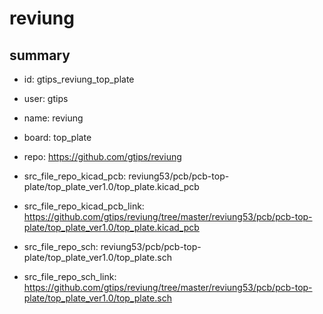 # reviung
 
## summary 
* id: gtips_reviung_top_plate
* user: gtips
* name: reviung
* board: top_plate
* repo: https://github.com/gtips/reviung
* src_file_repo_kicad_pcb: reviung53/pcb/pcb-top-plate/top_plate_ver1.0/top_plate.kicad_pcb
* src_file_repo_kicad_pcb_link: https://github.com/gtips/reviung/tree/master/reviung53/pcb/pcb-top-plate/top_plate_ver1.0/top_plate.kicad_pcb


* src_file_repo_sch: reviung53/pcb/pcb-top-plate/top_plate_ver1.0/top_plate.sch
* src_file_repo_sch_link: https://github.com/gtips/reviung/tree/master/reviung53/pcb/pcb-top-plate/top_plate_ver1.0/top_plate.sch




